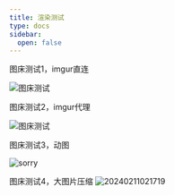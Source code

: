```yaml
---
title: 渲染测试
type: docs
sidebar:
  open: false
---
```


图床测试1，imgur直连

![图床测试](https://i.imgur.com/jjEKqDV.png)

图床测试2，imgur代理

![图床测试](https://search.pstatic.net/common/?src=https://i.imgur.com/jjEKqDV.png)

图床测试3，动图

![sorry](https://search.pstatic.net/common/?src=https://i.imgur.com/QC9vYEK.gif)

图床测试4，大图片压缩
![20240211021719](https://search.pstatic.net/common/?src=https://i.imgur.com/E4J79Oy.jpg)

